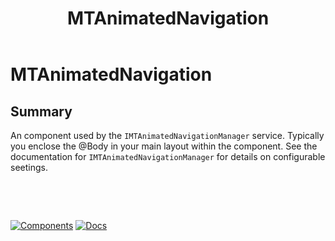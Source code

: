 ﻿---
uid: C.MTAnimatedNavigation
title: MTAnimatedNavigation
---
# MTAnimatedNavigation

## Summary

An component used by the `IMTAnimatedNavigationManager` service. Typically you enclose the @Body in your main layout within the component. See the documentation for `IMTAnimatedNavigationManager` for details on configurable seetings.

&nbsp;

&nbsp;

[![Components](https://img.shields.io/static/v1?label=Components&message=Plus&color=red)](xref:A.PlusComponents)
[![Docs](https://img.shields.io/static/v1?label=API%20Documentation&message=MTAnimatedNavigation&color=brightgreen)](xref:BlazorMdc.MTAnimatedNavigation)